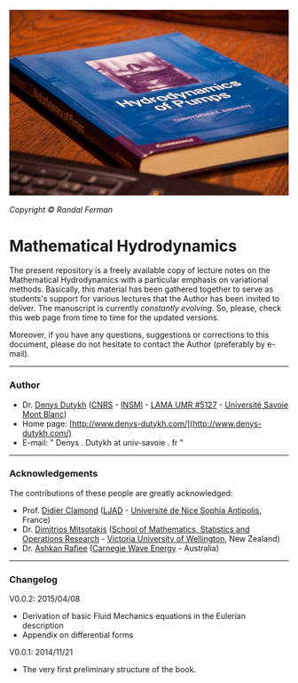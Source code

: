 ![Hydrodynamics of pumps](pics/Hydrodynamics.jpg)

*Copyright © Randal Ferman*

# Mathematical Hydrodynamics #

The present repository is a freely available copy of lecture notes on the Mathematical Hydrodynamics with a particular emphasis on variational methods. Basically, this material has been gathered together to serve as students's support for various lectures that the Author has been invited to deliver. The manuscript is currently *constantly evolving*. So, please, check this web page from time to time for the updated versions.

Moreover, if you have any questions, suggestions or corrections to this document, please do not hesitate to contact the Author (preferably by e-mail).

---

### Author ###

* Dr. [Denys Dutykh](http://www.denys-dutykh.com/) ([CNRS](http://www.cnrs.fr/) - [INSMI](http://www.cnrs.fr/insmi/) - [LAMA UMR #5127](http://www.lama.univ-savoie.fr/index.php) - [Université Savoie Mont Blanc](http://www.univ-smb.fr/))
* Home page: [http://www.denys-dutykh.com/](http://www.denys-dutykh.com/)
* E-mail: " Denys . Dutykh at univ-savoie . fr "

---

### Acknowledgements ###

The contributions of these people are greatly acknowledged:

* Prof. [Didier Clamond](http://math.unice.fr/~didierc/) ([LJAD](http://math.unice.fr/) - [Université de Nice Sophia Antipolis](http://unice.fr/), France)
* Dr. [Dimitrios Mitsotakis](https://sites.google.com/site/dmitsot/) ([School of Mathematics, Statistics and Operations Research](http://www.victoria.ac.nz/smsor/) - [Victoria University of Wellington](http://www.victoria.ac.nz/), New Zealand)
* Dr. [Ashkan Rafiee](https://au.linkedin.com/pub/ashkan-rafiee/80/205/403) ([Carnegie Wave Energy](http://www.carnegiewave.com/) - Australia)

---

### Changelog ###

V0.0.2: 2015/04/08

* Derivation of basic Fluid Mechanics equations in the Eulerian description
* Appendix on differential forms

V0.0.1: 2014/11/21

* The very first preliminary structure of the book.